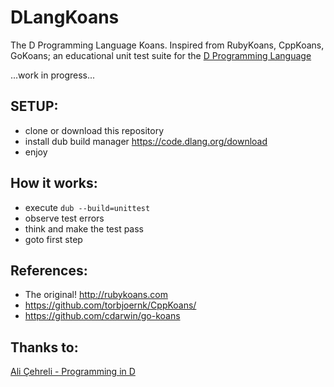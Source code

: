 DLangKoans
==========

The D Programming Language Koans. Inspired from RubyKoans, CppKoans, GoKoans; an educational unit test suite for the [D Programming Language](https://dlang.org)

...work in progress...

SETUP:
------
 - clone or download this repository
 - install dub build manager https://code.dlang.org/download
 - enjoy


How it works:
------------
 - execute `dub --build=unittest`
 - observe test errors
 - think and make the test pass
 - goto first step


References:
-----------
 - The original! http://rubykoans.com
 - https://github.com/torbjoernk/CppKoans/
 - https://github.com/cdarwin/go-koans

Thanks to:
-----------
[Ali Çehreli - Programming in D](http://ddili.org/ders/d.en/index.html)
